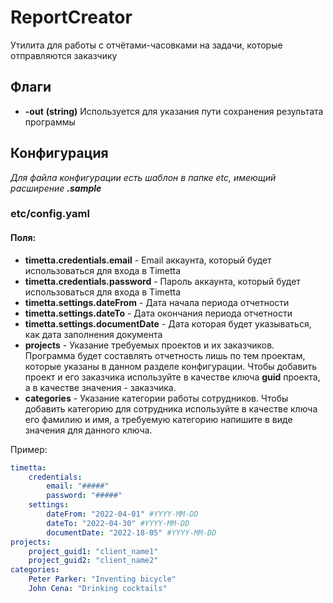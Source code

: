 # ReportCreator

Утилита для работы с отчётами-часовками на задачи, которые отправляются заказчику

## Флаги
- __-out__ __(string)__ Используется для указания пути сохранения результата программы

## Конфигурация

_Для файла конфигурации есть шаблон в папке etc, имеющий расширение ***.sample***_

### etc/config.yaml
#### Поля:
- __timetta.credentials.email__ - Email аккаунта, который будет использоваться для входа в Timetta
- __timetta.credentials.password__ - Пароль аккаунта, который будет использоваться для входа в Timetta
- __timetta.settings.dateFrom__ - Дата начала периода отчетности
- __timetta.settings.dateTo__ - Дата окончания периода отчетности
- __timetta.settings.documentDate__ - Дата которая будет указываться, как дата заполнения документа
- __projects__ - Указание требуемых проектов и их заказчиков. Программа будет составлять отчетность лишь по тем проектам, которые указаны в данном разделе конфигурации. Чтобы добавить проект и его заказчика используйте в качестве ключа __guid__ проекта, а в качестве значения - заказчика.
- __categories__ - Указание категории работы сотрудников. Чтобы добавить категорию для сотрудника используйте в качестве ключа его фамилию и имя, а требуемую категорию напишите в виде значения для данного ключа.

Пример:

```yaml
timetta:
    credentials:
        email: "#####"
        password: "#####"
    settings:
        dateFrom: "2022-04-01" #YYYY-MM-DD
        dateTo: "2022-04-30" #YYYY-MM-DD
        documentDate: "2022-18-05" #YYYY-MM-DD
projects:
    project_guid1: "client_name1"
    project_guid2: "client_name2"
categories:
    Peter Parker: "Inventing bicycle"
    John Cena: "Drinking cocktails"
```